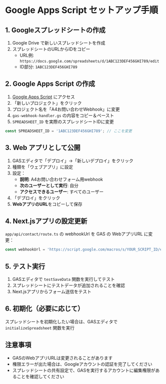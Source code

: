 # Google Apps Script セットアップ手順

## 1. Googleスプレッドシートの作成
1. Google Drive で新しいスプレッドシートを作成
2. スプレッドシートのURLからIDをコピー
   - URL例: `https://docs.google.com/spreadsheets/d/1ABC123DEF456GHI789/edit`
   - ID部分: `1ABC123DEF456GHI789`

## 2. Google Apps Script の作成
1. [Google Apps Script](https://script.google.com/) にアクセス
2. 「新しいプロジェクト」をクリック
3. プロジェクト名を「A4お問い合わせWebhook」に変更
4. `gas-webhook-handler.gs` の内容をコピー＆ペースト
5. `SPREADSHEET_ID` を実際のスプレッドシートIDに変更

```javascript
const SPREADSHEET_ID = '1ABC123DEF456GHI789'; // ここを変更
```

## 3. Web アプリとして公開
1. GASエディタで「デプロイ」→「新しいデプロイ」をクリック
2. 種類を「ウェブアプリ」に設定
3. 設定：
   - **説明**: A4お問い合わせフォーム用webhook
   - **次のユーザーとして実行**: 自分
   - **アクセスできるユーザー**: すべてのユーザー
4. 「デプロイ」をクリック
5. **WebアプリのURL**をコピーして保存

## 4. Next.jsアプリの設定更新
`app/api/contact/route.ts` の webhookUrl を GAS の WebアプリURL に変更：

```javascript
const webhookUrl = 'https://script.google.com/macros/s/YOUR_SCRIPT_ID/exec';
```

## 5. テスト実行
1. GASエディタで `testSaveData` 関数を実行してテスト
2. スプレッドシートにテストデータが追加されることを確認
3. Next.jsアプリからフォーム送信をテスト

## 6. 初期化（必要に応じて）
スプレッドシートを初期化したい場合は、GASエディタで `initializeSpreadsheet` 関数を実行

## 注意事項
- GASのWebアプリURLは変更されることがあります
- 権限エラーが出た場合は、Googleアカウントの認証を完了してください
- スプレッドシートの共有設定で、GASを実行するアカウントに編集権限があることを確認してください